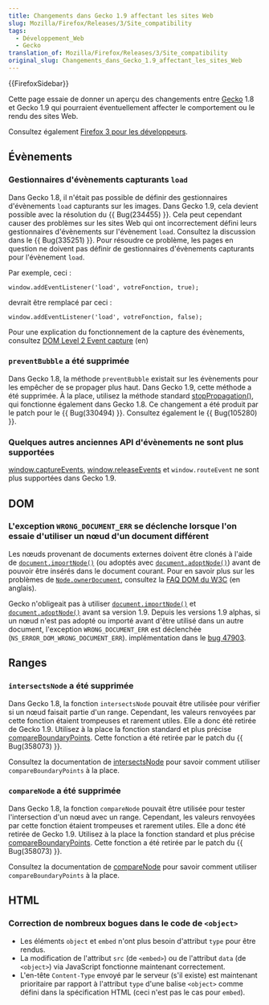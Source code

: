 ```yaml
---
title: Changements dans Gecko 1.9 affectant les sites Web
slug: Mozilla/Firefox/Releases/3/Site_compatibility
tags:
  - Développement_Web
  - Gecko
translation_of: Mozilla/Firefox/Releases/3/Site_compatibility
original_slug: Changements_dans_Gecko_1.9_affectant_les_sites_Web
---
```

{{FirefoxSidebar}}

Cette page essaie de donner un aperçu des changements entre [Gecko](fr/Gecko) 1.8 et Gecko 1.9 qui pourraient éventuellement affecter le comportement ou le rendu des sites Web.

Consultez également [Firefox 3 pour les développeurs](fr/Firefox_3_pour_les_d%c3%a9veloppeurs).

## Évènements

### Gestionnaires d'évènements capturants `load`

Dans Gecko 1.8, il n'était pas possible de définir des gestionnaires d'évènements `load` capturants sur les images. Dans Gecko 1.9, cela devient possible avec la résolution du {{ Bug(234455) }}. Cela peut cependant causer des problèmes sur les sites Web qui ont incorrectement défini leurs gestionnaires d'évènements sur l'évènement `load`. Consultez la discussion dans le {{ Bug(335251) }}. Pour résoudre ce problème, les pages en question ne doivent pas définir de gestionnaires d'évènements capturants pour l'évènement `load`.

Par exemple, ceci&nbsp;:

    window.addEventListener('load', votreFonction, true);

devrait être remplacé par ceci&nbsp;:

    window.addEventListener('load', votreFonction, false);

Pour une explication du fonctionnement de la capture des évènements, consultez [DOM Level 2 Event capture](http://www.w3.org/TR/DOM-Level-2-Events/events.html#Events-flow-capture) (en)

### `preventBubble` a été supprimée

Dans Gecko 1.8, la méthode `preventBubble` existait sur les évènements pour les empêcher de se propager plus haut. Dans Gecko 1.9, cette méthode a été supprimée. À la place, utilisez la méthode standard [stopPropagation()](fr/DOM/event.stopPropagation), qui fonctionne également dans Gecko 1.8. Ce changement a été produit par le patch pour le {{ Bug(330494) }}. Consultez également le {{ Bug(105280) }}.

### Quelques autres anciennes API d'évènements ne sont plus supportées

[window.captureEvents](fr/DOM/window.captureEvents), [window.releaseEvents](fr/DOM/window.releaseEvents) et `window.routeEvent` ne sont plus supportées dans Gecko 1.9.

## DOM

### L'exception `WRONG_DOCUMENT_ERR` se déclenche lorsque l'on essaie d'utiliser un nœud d'un document différent

Les nœuds provenant de documents externes doivent être clonés à l'aide de [`document.importNode()`](/fr/docs/Web/API/Document/importNode) (ou adoptés avec
[`document.adoptNode()`](/fr/docs/Web/API/Document/adoptNode)) avant de pouvoir être insérés dans le document courant. Pour en savoir plus sur les problèmes
de [`Node.ownerDocument`](/fr/docs/Web/API/Node/ownerDocument), consultez la [FAQ DOM du W3C](http://www.w3.org/DOM/faq.html#ownerdoc) (en anglais).

Gecko n'obligeait pas à utiliser [`document.importNode()`](/fr/docs/Web/API/Document/importNode) et [`document.adoptNode()`](/fr/docs/Web/API/Document/adoptNode) avant sa version 1.9. Depuis les versions 1.9
alphas, si un nœud n'est pas adopté ou importé avant d'être utilisé dans un autre document, l'exception
`WRONG_DOCUMENT_ERR` est déclenchée (`NS_ERROR_DOM_WRONG_DOCUMENT_ERR`). implémentation dans le [bug 47903](https://bugzilla.mozilla.org/show_bug.cgi?id=47903).

## Ranges

### `intersectsNode` a été supprimée

Dans Gecko 1.8, la fonction `intersectsNode` pouvait être utilisée pour vérifier si un nœud faisait partie d'un range. Cependant, les valeurs renvoyées par cette fonction étaient trompeuses et rarement utiles. Elle a donc été retirée de Gecko 1.9. Utilisez à la place la fonction standard et plus précise [compareBoundaryPoints](fr/DOM/range.compareBoundaryPoints). Cette fonction a été retirée par le patch du {{ Bug(358073) }}.

Consultez la documentation de [intersectsNode](fr/DOM/range.intersectsNode) pour savoir comment utiliser `compareBoundaryPoints` à la place.

### `compareNode` a été supprimée

Dans Gecko 1.8, la fonction `compareNode` pouvait être utilisée pour tester l'intersection d'un nœud avec un range. Cependant, les valeurs renvoyées par cette fonction étaient trompeuses et rarement utiles. Elle a donc été retirée de Gecko 1.9. Utilisez à la place la fonction standard et plus précise [compareBoundaryPoints](fr/DOM/range.compareBoundaryPoints). Cette fonction a été retirée par le patch du {{ Bug(358073) }}.

Consultez la documentation de [compareNode](fr/DOM/range.compareNode) pour savoir comment utiliser `compareBoundaryPoints` à la place.

## HTML

### Correction de nombreux bogues dans le code de `<object>`

- Les éléments `object` et `embed` n'ont plus besoin d'attribut `type` pour être rendus.
- La modification de l'attribut `src` (de `<embed>`) ou de l'attribut `data` (de `<object>`) via JavaScript fonctionne maintenant correctement.
- L'en-tête `Content-Type` envoyé par le serveur (s'il existe) est maintenant prioritaire par rapport à l'attribut `type` d'une balise `<object>` comme défini dans la spécification HTML (ceci n'est pas le cas pour `embed`).
